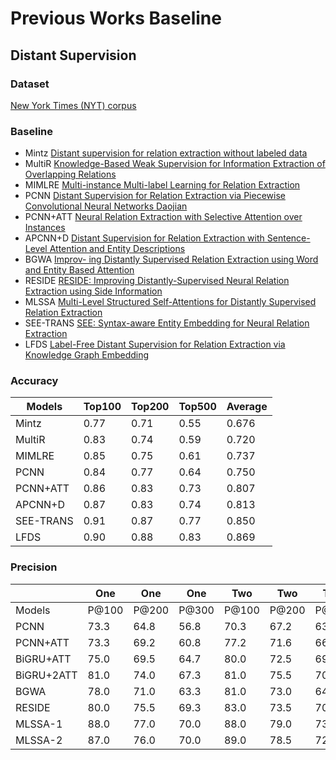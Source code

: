 # Previous Works Baseline
## Distant Supervision
### Dataset
[New York Times (NYT) corpus]()
### Baseline
- Mintz [Distant supervision for relation extraction without labeled data](http://www.aclweb.org/anthology/P09-1113)
- MultiR [Knowledge-Based Weak Supervision for Information Extraction of Overlapping Relations](http://www.aclweb.org/anthology/P11-1055)
- MIMLRE [Multi-instance Multi-label Learning for Relation Extraction](http://www.aclweb.org/anthology/D12-1042)
- PCNN [Distant Supervision for Relation Extraction via Piecewise Convolutional Neural Networks
Daojian](http://www.emnlp2015.org/proceedings/EMNLP/pdf/EMNLP203.pdf)
- PCNN+ATT [Neural Relation Extraction with Selective Attention over Instances](http://www.aclweb.org/anthology/P16-1200)
- APCNN+D [Distant Supervision for Relation Extraction with Sentence-Level Attention and Entity Descriptions](<https://pdfs.semanticscholar.org/b8da/823ad81e3b8e5b80d8286129fdb1d9132e7.pdf?_ga=2.25061362.950242724.1556102255-1721389731.1530185202>) 
- BGWA [Improv- ing Distantly Supervised Relation Extraction using Word and Entity Based Attention](https://arxiv.org/pdf/1804.06987.pdf)
- RESIDE [RESIDE: Improving Distantly-Supervised Neural Relation Extraction using Side Information](http://malllabiisc.github.io/publications/papers/reside_emnlp18.pdf)
- MLSSA [Multi-Level Structured Self-Attentions for Distantly Supervised Relation Extraction](https://www.aclweb.org/anthology/D18-1245)
- SEE-TRANS [SEE: Syntax-aware Entity Embedding for Neural Relation Extraction](http://arxiv.org/abs/1801.03603)
- LFDS [Label-Free Distant Supervision for Relation Extraction via Knowledge Graph Embedding](http://aclweb.org/anthology/D18-1248)
### Accuracy

| Models 	| Top100 	| Top200 	| Top500 	| Average 	|
|--------	|--------	|--------	|--------	|---------	|
|    Mintz    	|0.77|0.71|0.55|0.676|
|   MultiR     	|0.83|0.74|0.59|0.720|
|    MIMLRE    	|0.85|0.75|0.61|0.737|
|    PCNN    	  |0.84|0.77|0.64|0.750|
|    PCNN+ATT   |0.86|0.83|0.73|0.807|
|   APCNN+D     |0.87|0.83|0.74|0.813|
|    SEE-TRANS  |0.91|0.87|0.77|0.850|
|    LFDS    	  |0.90|0.88|0.83|0.869|

### Precision
|  	| One 	| One 	| One 	| Two 	| Two 	| Two 	| All 	| All 	| All 	|
|------------	|-------	|-------	|-------	|-------	|-------	|-------	|-------	|-------	|-------	|
| Models 	| P@100 	| P@200 	| P@300 	| P@100 	| P@200 	| P@300 	| P@100 	| P@200 	| P@300 	|
| PCNN 	| 73.3 	| 64.8 	| 56.8 	| 70.3 	| 67.2 	| 63.1 	| 72.3 	| 69.7 	| 64.1 	|
| PCNN+ATT 	| 73.3 	| 69.2 	| 60.8 	| 77.2 	| 71.6 	| 66.1 	| 76.2 	| 73.1 	| 67.4 	|
| BiGRU+ATT 	| 75.0 	| 69.5 	| 64.7 	| 80.0 	| 72.5 	| 69.3 	| 82.0 	| 76.5 	| 71.3 	|
| BiGRU+2ATT 	| 81.0 	| 74.0 	| 67.3 	| 81.0 	| 75.5 	| 70.7 	| 81.0 	| 76.0 	| 72.7 	|
| BGWA 	| 78.0 	| 71.0 	| 63.3 	| 81.0 	| 73.0 	| 64.0 	| 82.0 	| 75.0 	| 72.0 	|
| RESIDE 	| 80.0 	| 75.5 	| 69.3 	| 83.0 	| 73.5 	| 70.6 	| 84.0 	| 78.5 	| 75.6 	|
| MLSSA-1 	| 88.0 	| 77.0 	| 70.0 	| 88.0 	| 79.0 	| 73.3 	| 87.0 	| 81.5 	| 76.0 	|
| MLSSA-2 	| 87.0 	| 76.0 	| 70.0 	| 89.0 	| 78.5 	| 72.3 	| 90.0 	| 81.5 	| 77.0 	|
